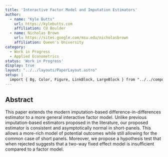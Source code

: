 ```yaml
---
title: 'Interactive Factor Model and Imputation Estimators'
author:
  - name: "Kyle Butts"
    url: https://kylebutts.com
    affiliation: CU Boulder
  - name: Nicholas Brown
    url: https://sites.google.com/msu.edu/nicholasbrown
    affiliation: Queen's University
category: 
  - Work in Progress
  - Applied Econometrics
status: 'Work in Progress'
display: true
layout: "../../layouts/PaperLayout.astro"
setup: |
  import { Bg, Color, Figure, LinkBlock, LargeBlock } from "../../components/mdx/"
---
```


## Abstract

This paper extends the modern imputation-based difference-in-differences estimator to a more general interactive factor model. Unlike previous imputation-based estimators proposed in the literature, our proposed estimator is consistent and asymptotically normal in short-panels. This allows a more-rich model of potential outcomes while still allowing for the common case of short panels. Moreover, we propose a hypothesis test that when rejected suggests that a two-way fixed effect model is insufficient compared to a factor model.

